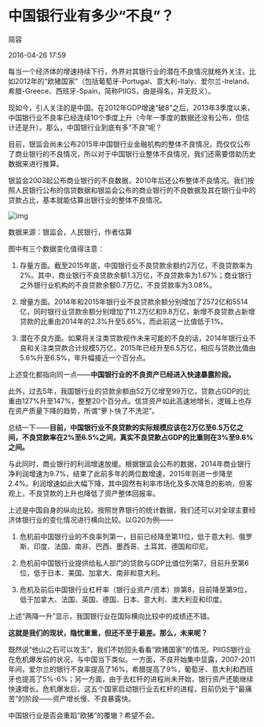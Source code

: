 # 中国银行业有多少“不良”？

简容

2016-04-26 17:59 

每当一个经济体的增速持续下行，外界对其银行业的潜在不良情况就格外关注，比如2012年的“欧猪国家”（包括葡萄牙-Portugal、意大利-Italy、爱尔兰-Ireland、希腊-Greece、西班牙-Spain，简称PIIGS，由是得名，并无贬义）。



现如今，引人关注的是中国。在2012年GDP增速“破8”之后，2013年3季度以来，中国银行业不良率已经连续10个季度上升（今年一季度的数据还没有公布，但估计还是升）。那么，中国银行业到底有多“不良”呢？



目前，银监会尚未公布2015年中国银行业金融机构的整体不良情况，而仅仅公布了商业银行的不良情况，所以对于中国银行业整体不良情况，我们还需要借助历史数据来进行推算。



银监会2003起公布商业银行的不良数据，2010年后还公布整体不良情况。我们按照人民银行公布的信贷数据和银监会公布的商业银行的不良数据及其在银行业中的贷款占比，基本就能估算出银行业的整体不良情况。



![img](http://image.thepaper.cn/www/image/4/892/307.jpg)

数据来源：银监会，人民银行，作者估算



图中有三个数据变化值得注意：



1. 存量方面。截至2015年底，中国银行业不良贷款余额约2万亿，不良贷款率为2%。其中，商业银行不良贷款余额1.3万亿，不良贷款率为1.67%；商业银行之外银行业机构的不良贷款余额0.7万亿，不良贷款率为3.08%。

2. 增量方面。2014年和2015年银行业不良贷款余额分别增加了2572亿和5514亿，同时银行业贷款余额分别增加了11.2万亿和9.8万亿，新增不良贷款占新增贷款的比重由2014年的2.3%升至5.65%，而此前这一比值低于1%。

3. 潜在不良方面。如果将关注类贷款视作未来可能的不良的话，2014年银行业不良和关注类贷款合计规模5万亿，2015年已经升至6.5万亿，相应与贷款比值由5.6%升至6.5%，年升幅接近一个百分点。



上述变化都指向同一点——**中国银行业的不良资产已经进入快速暴露阶段。**

此外，过去5年，我国银行业的贷款余额由52万亿增至99万亿，贷款占GDP的比重由127%升至147%，整整20个百分点。信贷资产如此高速地增长，逻辑上也存在资产质量下降的趋势，所谓“萝卜快了不洗泥”。



总结一下——**目前，中国银行业不良贷款的实际规模应该在2万亿至6.5万亿之间，不良贷款率在2%至6.5%之间，真实不良贷款占GDP的比重则在3%至9.6%之间。**



与此同时，商业银行的利润增速放缓。根据银监会公布的数据，2014年商业银行净利润增速为9.7%，结束了此前多年的两位数增速，2015年则进一步降至2.4%。利润增速如此大幅下降，其中固然有利率市场化及多次降息的影响，但客观上，不良贷款的上升也降低了资产整体回报率。



上述是中国自身的纵向比较。按照世界银行的统计数据，我们还可以对全球主要经济体银行业的变化情况进行横向比较。以G20为例——

1. 危机前中国银行业的不良率列第一，目前已经降至第11位，低于意大利、俄罗斯、印度、法国、南非、巴西、墨西哥、土耳其、德国和印尼。

2. 危机前中国银行业提供给私人部门的贷款与GDP比值位列第7，目前升至第6位，低于日本、美国、加拿大、南非和意大利。

3. 危机及前后中国银行业杠杆率（银行业资产/资本）排第8，目前降至第9位，低于加拿大、法国、英国、德国、日本、意大利、澳大利亚和印度。

上述“两降一升”显示，我国银行业在国际横向比较中的成绩还不错。

**这就是我们的现状，隐忧重重，但还不至于最差。那么，未来呢？**

既然说“他山之石可以攻玉”，我们不妨回头看看“欧猪国家”的情况。PIIGS银行业在危机爆发前的状况，与中国当下类似。一方面，不良开始集中显露，2007-2011年间，爱尔兰的银行不良率提高了16%，希腊提高了9%，葡萄牙、意大利和西班牙也提高了5%-6%；另一方面，由于去杠杆的进程尚未开始，银行资产还能继续快速增长。危机爆发后，这五个国家启动银行业去杠杆的进程，目前仍处于“最痛苦”的阶段——资产增长慢、不良暴露快。

中国银行业是否会重蹈“欧猪”的覆辙？希望不会。